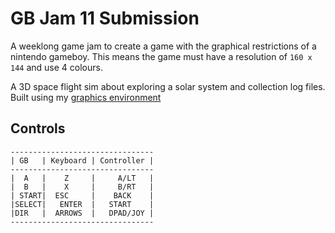 # GB Jam 11 Submission

A weeklong game jam to create a game with the graphical restrictions
of a nintendo gameboy. This means the game must have a resolution of 
```160 x 144```
and use 4 colours.

A 3D space flight sim about exploring a solar system and collection log files. Built using my [graphics environment](https://github.com/NoamZeise/Graphics-Environment.git)


## Controls

```
--------------------------------
| GB   | Keyboard | Controller |
--------------------------------
|  A   |    Z     |     A/LT   |
|  B   |    X     |     B/RT   |
| START|  ESC     |    BACK    |
|SELECT|   ENTER  |   START    |
|DIR   |  ARROWS  |   DPAD/JOY |
--------------------------------
```
